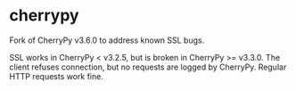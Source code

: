 cherrypy
========

Fork of CherryPy v3.6.0 to address known SSL bugs.

SSL works in CherryPy < v3.2.5, but is broken in CherryPy >= v3.3.0.  The client refuses connection, but no requests are logged by CherryPy.  Regular HTTP requests work fine.
